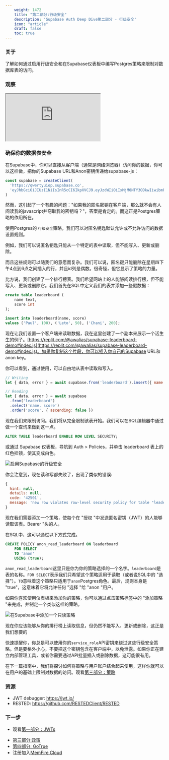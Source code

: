 ```yaml
---
    weight: 1472
    title: "第二部分:行级安全"
    description: 'Supabase Auth Deep Dive第二部分 - 行级安全'
    icon: "article"
    draft: false
    toc: true
---
```

### 关于

了解如何通过启用行级安全和在Supabase仪表板中编写Postgres策略来限制对数据库表的访问。

### 观察

<div className="video-container">
  <iframe
    src="https://www.youtube-nocookie.com/embed/qY_iQ10IUhs"
    frameBorder="1"
    allow="accelerometer; autoplay; clipboard-write; encrypted-media; gyroscope; picture-in-picture"
    allowFullScreen
  ></iframe>
</div>

### 确保你的数据表安全

在Supabase中，你可以直接从客户端（通常是网络浏览器）访问你的数据，你可以这样做，把你的Supabase URL和Anon密钥传递给supabase-js：

```js
const supabase = createClient(
  'https://qwertyuiop.supabase.co',
  'eyJhbGciOiJIUzI1NiIsInR5cCI6IkpXVCJ9.eyJzdWIiOiIxMjM0NTY3ODkwIiwibmFtZSI6IkpvaG4gRG9lIiwiaWF0IjoxNTE2MjM5MDIyfQ.SflKxwRJSMeKKF2QT4fwpMeJf36POk6yJV_adQssw5c'
)
```

然而，这引起了一个有趣的问题："如果我的匿名密钥在客户端，那么就不会有人阅读我的javascript并窃取我的密钥吗？"，答案是肯定的。而这正是Postgres策略的作用所在。

使用Postgres的 `行级安全`策略，我们可以对匿名钥匙默认允许或不允许访问的数据设置规则。

例如，我们可以说匿名钥匙只能从一个特定的表中读取，但不能写入、更新或删除。

而且这些规则可以随我们的意愿而复杂。我们可以说，匿名键只能删除在星期四下午4点到6点之间插入的行，并且id列是偶数。很奇怪，但它显示了策略的力量。

比方说，我们创建了一个排行榜表。我们希望网站上的人能够阅读排行榜，但不能写入、更新或删除它。我们首先在SQL中定义我们的表并添加一些假数据：

```sql
create table leaderboard (
    name text,
    score int
);

insert into leaderboard(name, score)
values ('Paul', 100), ('Leto', 50), ('Chani', 200);
```

现在让我们设置一个客户端来读取数据，我在这里创建了一个副本来展示一个活生生的例子。[https://replit.com/@awalias/supabase-leaderboard-demo#index.js](https://replit.com/@awalias/supabase-leaderboard-demo#index.js)。如果你复制这个片段，你可以插入你自己的Supabase URL和anon key。

你可以看到，通过使用，可以自由地从表中读取和写入。

```js
// Writing
let { data, error } = await supabase.from('leaderboard').insert({ name: 'Bob', score: 99999 })

// Reading
let { data, error } = await supabase
  .from('leaderboard')
  .select('name, score')
  .order('score', { ascending: false })
```

现在我们来限制访问。我们将从完全限制该表开始。我们可以在SQL编辑器中通过做一个查询来做到这一点。

```sql
ALTER TABLE leaderboard ENABLE ROW LEVEL SECURITY;
```

或通过 Supabase 仪表板，导航到 Auth > Policies，并单击 leaderboard 表上的红色挂锁，使其变成白色。

![启用Supabase的行级安全](/docs/img/auth-deep-dive-2.png)

你会注意到，现在读和写都失败了，出现了类似的错误:

```jsx
{
  hint: null,
  details: null,
  code: '42501',
  message: 'new row violates row-level security policy for table "leaderboard"'
}
```

现在我们需要添加一个策略，使每个在 "授权 "中发送匿名密钥（JWT）的人能够读取该表。Bearer "头的人。

在SQL中，这可以通过以下方式完成。

```sql
CREATE POLICY anon_read_leaderboard ON leaderboard
    FOR SELECT
    TO 'anon'
    USING (true);
```

`anon_read_leaderboard`这里只是你为你的策略选择的一个名字。`leaderboard`是表的名称。`FOR SELECT`表示我们只希望这个策略适用于读取（或者说SQL中的 "选择"）。`TO`意味着这个策略只适用于`anon`Postgres角色。最后，规则本身是 "true"，这意味着它将允许任何 "选择 "给 "anon "用户。

如果你喜欢使用仪表板来添加你的策略，你可以通过点击策略标签中的 "添加策略 "来完成，并制定一个类似这样的策略。

![在Supabase中添加一个只读策略](/docs/img/auth-deep-dive-2-2.png)

现在你应该能够从你的排行榜上读取信息，但仍然不能写入、更新或删除，这正是我们想要的

快速提醒你，你总是可以使用你的`service_role`API密钥来绕过这些行级安全策略。但是要格外小心，不要把这个密钥包含在客户端中，以免泄露。如果你正在建立内部管理工具，或者你需要通过API批量插入或删除数据，这可能很有用。

在下一篇指南中，我们将探讨如何将策略与用户账户结合起来使用，这样你就可以在用户的基础上限制对数据的访问。观看[第三部分：策略](/docs/app/development_guide/auth/auth-deep-dive/auth-policies/)

### 资源

- JWT debugger: https://jwt.io/
- RESTED: https://github.com/RESTEDClient/RESTED

### 下一步

 - 观看[第一部分：JWTs](./auth-deep-dive-jwts) 

<!-- - [第二部分:行级安全](../../learn/auth-deep-dive/auth-row-level-security)-->
- [第三部分:政策](./auth-policies)
- [第四部分: GoTrue](./auth-gotrue)
- 注册加入[MemFire Cloud](https://cloud.memfiredb.com/)


